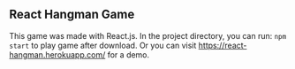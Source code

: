 ## React Hangman Game

This game was made with React.js. In the project directory, you can run: `npm start` to play game after download. Or you can visit https://react-hangman.herokuapp.com/ for a demo. 

